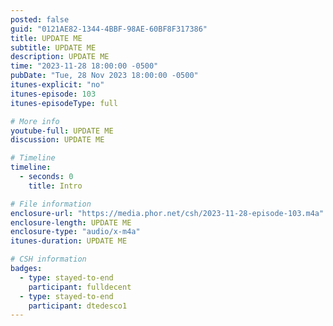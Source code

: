 ```yaml
---
posted: false
guid: "0121AE82-1344-4BBF-98AE-60BF8F317386"
title: UPDATE ME
subtitle: UPDATE ME
description: UPDATE ME 
time: "2023-11-28 18:00:00 -0500"
pubDate: "Tue, 28 Nov 2023 18:00:00 -0500"
itunes-explicit: "no"
itunes-episode: 103
itunes-episodeType: full

# More info
youtube-full: UPDATE ME
discussion: UPDATE ME

# Timeline
timeline:
  - seconds: 0
    title: Intro

# File information
enclosure-url: "https://media.phor.net/csh/2023-11-28-episode-103.m4a"
enclosure-length: UPDATE ME
enclosure-type: "audio/x-m4a"
itunes-duration: UPDATE ME

# CSH information
badges:
  - type: stayed-to-end
    participant: fulldecent
  - type: stayed-to-end
    participant: dtedesco1
---
```

